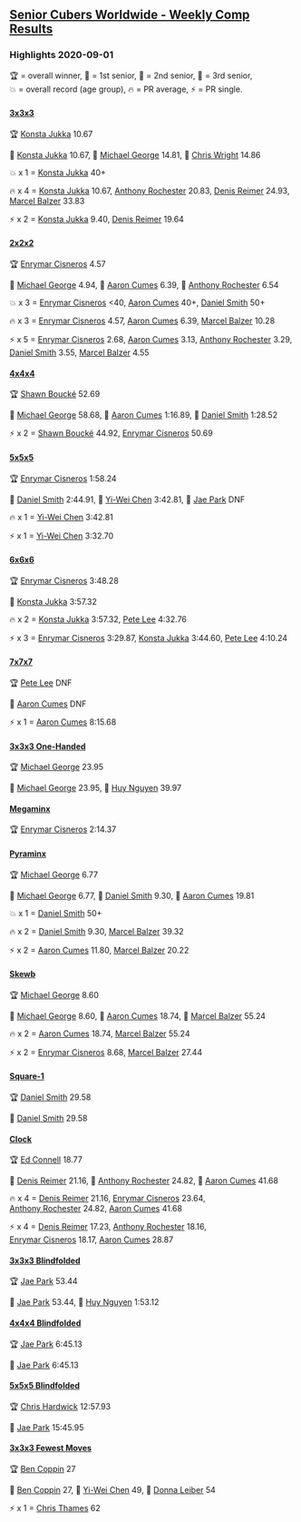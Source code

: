 <style>table {white-space: nowrap;}</style>

## [Senior Cubers Worldwide - Weekly Comp Results](/scw-comp/results/)
### Highlights 2020-09-01

<span style="white-space: nowrap;">🏆 = overall winner</span>, <span style="white-space: nowrap;">🥇 = 1st senior</span>, <span style="white-space: nowrap;">🥈 = 2nd senior</span>, <span style="white-space: nowrap;">🥉 = 3rd senior</span>, <span style="white-space: nowrap;">💥 = overall record (age group)</span>, <span style="white-space: nowrap;">🔥 = PR average</span>, <span style="white-space: nowrap;">⚡ = PR single</span>.

#### [3x3x3](333.md)

<span style="white-space: nowrap;">🏆 [Konsta Jukka](../../persons/konsta_jukka/333.md) 10.67</span>

<span style="white-space: nowrap;">🥇 [Konsta Jukka](../../persons/konsta_jukka/333.md) 10.67</span>, <span style="white-space: nowrap;">🥈 [Michael George](../../persons/michael_george/333.md) 14.81</span>, <span style="white-space: nowrap;">🥉 [Chris Wright](../../persons/chris_wright/333.md) 14.86</span>

💥 x 1 = <span style="white-space: nowrap;">[Konsta Jukka](../../persons/konsta_jukka/333.md) 40+</span>

🔥 x 4 = <span style="white-space: nowrap;">[Konsta Jukka](../../persons/konsta_jukka/333.md) 10.67</span>, <span style="white-space: nowrap;">[Anthony Rochester](../../persons/anthony_rochester/333.md) 20.83</span>, <span style="white-space: nowrap;">[Denis Reimer](../../persons/denis_reimer/333.md) 24.93</span>, <span style="white-space: nowrap;">[Marcel Balzer](../../persons/marcel_balzer/333.md) 33.83</span>

⚡ x 2 = <span style="white-space: nowrap;">[Konsta Jukka](../../persons/konsta_jukka/333.md) 9.40</span>, <span style="white-space: nowrap;">[Denis Reimer](../../persons/denis_reimer/333.md) 19.64</span>

#### [2x2x2](222.md)

<span style="white-space: nowrap;">🏆 [Enrymar Cisneros](../../persons/enrymar_cisneros/222.md) 4.57</span>

<span style="white-space: nowrap;">🥇 [Michael George](../../persons/michael_george/222.md) 4.94</span>, <span style="white-space: nowrap;">🥈 [Aaron Cumes](../../persons/aaron_cumes/222.md) 6.39</span>, <span style="white-space: nowrap;">🥉 [Anthony Rochester](../../persons/anthony_rochester/222.md) 6.54</span>

💥 x 3 = <span style="white-space: nowrap;">[Enrymar Cisneros](../../persons/enrymar_cisneros/222.md) <40</span>, <span style="white-space: nowrap;">[Aaron Cumes](../../persons/aaron_cumes/222.md) 40+</span>, <span style="white-space: nowrap;">[Daniel Smith](../../persons/daniel_smith/222.md) 50+</span>

🔥 x 3 = <span style="white-space: nowrap;">[Enrymar Cisneros](../../persons/enrymar_cisneros/222.md) 4.57</span>, <span style="white-space: nowrap;">[Aaron Cumes](../../persons/aaron_cumes/222.md) 6.39</span>, <span style="white-space: nowrap;">[Marcel Balzer](../../persons/marcel_balzer/222.md) 10.28</span>

⚡ x 5 = <span style="white-space: nowrap;">[Enrymar Cisneros](../../persons/enrymar_cisneros/222.md) 2.68</span>, <span style="white-space: nowrap;">[Aaron Cumes](../../persons/aaron_cumes/222.md) 3.13</span>, <span style="white-space: nowrap;">[Anthony Rochester](../../persons/anthony_rochester/222.md) 3.29</span>, <span style="white-space: nowrap;">[Daniel Smith](../../persons/daniel_smith/222.md) 3.55</span>, <span style="white-space: nowrap;">[Marcel Balzer](../../persons/marcel_balzer/222.md) 4.55</span>

#### [4x4x4](444.md)

<span style="white-space: nowrap;">🏆 [Shawn Boucké](../../persons/shawn_boucke/444.md) 52.69</span>

<span style="white-space: nowrap;">🥇 [Michael George](../../persons/michael_george/444.md) 58.68</span>, <span style="white-space: nowrap;">🥈 [Aaron Cumes](../../persons/aaron_cumes/444.md) 1:16.89</span>, <span style="white-space: nowrap;">🥉 [Daniel Smith](../../persons/daniel_smith/444.md) 1:28.52</span>

⚡ x 2 = <span style="white-space: nowrap;">[Shawn Boucké](../../persons/shawn_boucke/444.md) 44.92</span>, <span style="white-space: nowrap;">[Enrymar Cisneros](../../persons/enrymar_cisneros/444.md) 50.69</span>

#### [5x5x5](555.md)

<span style="white-space: nowrap;">🏆 [Enrymar Cisneros](../../persons/enrymar_cisneros/555.md) 1:58.24</span>

<span style="white-space: nowrap;">🥇 [Daniel Smith](../../persons/daniel_smith/555.md) 2:44.91</span>, <span style="white-space: nowrap;">🥈 [Yi-Wei Chen](../../persons/yi_wei_chen/555.md) 3:42.81</span>, <span style="white-space: nowrap;">🥉 [Jae Park](../../persons/jae_park/555.md) DNF</span>

🔥 x 1 = <span style="white-space: nowrap;">[Yi-Wei Chen](../../persons/yi_wei_chen/555.md) 3:42.81</span>

⚡ x 1 = <span style="white-space: nowrap;">[Yi-Wei Chen](../../persons/yi_wei_chen/555.md) 3:32.70</span>

#### [6x6x6](666.md)

<span style="white-space: nowrap;">🏆 [Enrymar Cisneros](../../persons/enrymar_cisneros/666.md) 3:48.28</span>

<span style="white-space: nowrap;">🥇 [Konsta Jukka](../../persons/konsta_jukka/666.md) 3:57.32</span>

🔥 x 2 = <span style="white-space: nowrap;">[Konsta Jukka](../../persons/konsta_jukka/666.md) 3:57.32</span>, <span style="white-space: nowrap;">[Pete Lee](../../persons/pete_lee/666.md) 4:32.76</span>

⚡ x 3 = <span style="white-space: nowrap;">[Enrymar Cisneros](../../persons/enrymar_cisneros/666.md) 3:29.87</span>, <span style="white-space: nowrap;">[Konsta Jukka](../../persons/konsta_jukka/666.md) 3:44.60</span>, <span style="white-space: nowrap;">[Pete Lee](../../persons/pete_lee/666.md) 4:10.24</span>

#### [7x7x7](777.md)

<span style="white-space: nowrap;">🏆 [Pete Lee](../../persons/pete_lee/777.md) DNF</span>

<span style="white-space: nowrap;">🥇 [Aaron Cumes](../../persons/aaron_cumes/777.md) DNF</span>

⚡ x 1 = <span style="white-space: nowrap;">[Aaron Cumes](../../persons/aaron_cumes/777.md) 8:15.68</span>

#### [3x3x3 One-Handed](333oh.md)

<span style="white-space: nowrap;">🏆 [Michael George](../../persons/michael_george/333oh.md) 23.95</span>

<span style="white-space: nowrap;">🥇 [Michael George](../../persons/michael_george/333oh.md) 23.95</span>, <span style="white-space: nowrap;">🥈 [Huy Nguyen](../../persons/huy_nguyen/333oh.md) 39.97</span>

#### [Megaminx](minx.md)

<span style="white-space: nowrap;">🏆 [Enrymar Cisneros](../../persons/enrymar_cisneros/minx.md) 2:14.37</span>

#### [Pyraminx](pyram.md)

<span style="white-space: nowrap;">🏆 [Michael George](../../persons/michael_george/pyram.md) 6.77</span>

<span style="white-space: nowrap;">🥇 [Michael George](../../persons/michael_george/pyram.md) 6.77</span>, <span style="white-space: nowrap;">🥈 [Daniel Smith](../../persons/daniel_smith/pyram.md) 9.30</span>, <span style="white-space: nowrap;">🥉 [Aaron Cumes](../../persons/aaron_cumes/pyram.md) 19.81</span>

💥 x 1 = <span style="white-space: nowrap;">[Daniel Smith](../../persons/daniel_smith/pyram.md) 50+</span>

🔥 x 2 = <span style="white-space: nowrap;">[Daniel Smith](../../persons/daniel_smith/pyram.md) 9.30</span>, <span style="white-space: nowrap;">[Marcel Balzer](../../persons/marcel_balzer/pyram.md) 39.32</span>

⚡ x 2 = <span style="white-space: nowrap;">[Aaron Cumes](../../persons/aaron_cumes/pyram.md) 11.80</span>, <span style="white-space: nowrap;">[Marcel Balzer](../../persons/marcel_balzer/pyram.md) 20.22</span>

#### [Skewb](skewb.md)

<span style="white-space: nowrap;">🏆 [Michael George](../../persons/michael_george/skewb.md) 8.60</span>

<span style="white-space: nowrap;">🥇 [Michael George](../../persons/michael_george/skewb.md) 8.60</span>, <span style="white-space: nowrap;">🥈 [Aaron Cumes](../../persons/aaron_cumes/skewb.md) 18.74</span>, <span style="white-space: nowrap;">🥉 [Marcel Balzer](../../persons/marcel_balzer/skewb.md) 55.24</span>

🔥 x 2 = <span style="white-space: nowrap;">[Aaron Cumes](../../persons/aaron_cumes/skewb.md) 18.74</span>, <span style="white-space: nowrap;">[Marcel Balzer](../../persons/marcel_balzer/skewb.md) 55.24</span>

⚡ x 2 = <span style="white-space: nowrap;">[Enrymar Cisneros](../../persons/enrymar_cisneros/skewb.md) 8.68</span>, <span style="white-space: nowrap;">[Marcel Balzer](../../persons/marcel_balzer/skewb.md) 27.44</span>

#### [Square-1](sq1.md)

<span style="white-space: nowrap;">🏆 [Daniel Smith](../../persons/daniel_smith/sq1.md) 29.58</span>

<span style="white-space: nowrap;">🥇 [Daniel Smith](../../persons/daniel_smith/sq1.md) 29.58</span>

#### [Clock](clock.md)

<span style="white-space: nowrap;">🏆 [Ed Connell](../../persons/ed_connell/clock.md) 18.77</span>

<span style="white-space: nowrap;">🥇 [Denis Reimer](../../persons/denis_reimer/clock.md) 21.16</span>, <span style="white-space: nowrap;">🥈 [Anthony Rochester](../../persons/anthony_rochester/clock.md) 24.82</span>, <span style="white-space: nowrap;">🥉 [Aaron Cumes](../../persons/aaron_cumes/clock.md) 41.68</span>

🔥 x 4 = <span style="white-space: nowrap;">[Denis Reimer](../../persons/denis_reimer/clock.md) 21.16</span>, <span style="white-space: nowrap;">[Enrymar Cisneros](../../persons/enrymar_cisneros/clock.md) 23.64</span>, <span style="white-space: nowrap;">[Anthony Rochester](../../persons/anthony_rochester/clock.md) 24.82</span>, <span style="white-space: nowrap;">[Aaron Cumes](../../persons/aaron_cumes/clock.md) 41.68</span>

⚡ x 4 = <span style="white-space: nowrap;">[Denis Reimer](../../persons/denis_reimer/clock.md) 17.23</span>, <span style="white-space: nowrap;">[Anthony Rochester](../../persons/anthony_rochester/clock.md) 18.16</span>, <span style="white-space: nowrap;">[Enrymar Cisneros](../../persons/enrymar_cisneros/clock.md) 18.17</span>, <span style="white-space: nowrap;">[Aaron Cumes](../../persons/aaron_cumes/clock.md) 28.87</span>

#### [3x3x3 Blindfolded](333bf.md)

<span style="white-space: nowrap;">🏆 [Jae Park](../../persons/jae_park/333bf.md) 53.44</span>

<span style="white-space: nowrap;">🥇 [Jae Park](../../persons/jae_park/333bf.md) 53.44</span>, <span style="white-space: nowrap;">🥈 [Huy Nguyen](../../persons/huy_nguyen/333bf.md) 1:53.12</span>

#### [4x4x4 Blindfolded](444bf.md)

<span style="white-space: nowrap;">🏆 [Jae Park](../../persons/jae_park/444bf.md) 6:45.13</span>

<span style="white-space: nowrap;">🥇 [Jae Park](../../persons/jae_park/444bf.md) 6:45.13</span>

#### [5x5x5 Blindfolded](555bf.md)

<span style="white-space: nowrap;">🏆 [Chris Hardwick](../../persons/chris_hardwick/555bf.md) 12:57.93</span>

<span style="white-space: nowrap;">🥇 [Jae Park](../../persons/jae_park/555bf.md) 15:45.95</span>

#### [3x3x3 Fewest Moves](333fm.md)

<span style="white-space: nowrap;">🏆 [Ben Coppin](../../persons/ben_coppin/333fm.md) 27</span>

<span style="white-space: nowrap;">🥇 [Ben Coppin](../../persons/ben_coppin/333fm.md) 27</span>, <span style="white-space: nowrap;">🥈 [Yi-Wei Chen](../../persons/yi_wei_chen/333fm.md) 49</span>, <span style="white-space: nowrap;">🥉 [Donna Leiber](../../persons/donna_leiber/333fm.md) 54</span>

⚡ x 1 = <span style="white-space: nowrap;">[Chris Thames](../../persons/chris_thames/333fm.md) 62</span>


<!-- Global site tag (gtag.js) - Google Analytics -->
<script async src="https://www.googletagmanager.com/gtag/js?id=UA-86348435-3"></script>
<script>window.dataLayer = window.dataLayer || []; function gtag() {dataLayer.push(arguments);} gtag('js', new Date()); gtag('config', 'UA-86348435-3');</script>
